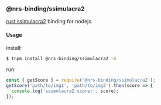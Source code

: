 ### @nrs-binding/ssimulacra2
[rust ssimulacra2](https://github.com/rust-av/ssimulacra2_bin) binding for nodejs.

#### Usage

install:
```bash
$ tnpm install @nrs-binding/ssimulacra2 -S
```

run:
```js
const { getScore } = require('@nrs-binding/ssimulacra2');
getScore('path/to/img1', 'path/to/img2').then(score => {
  console.log('ssimulacra2 score:', score);
});
```
